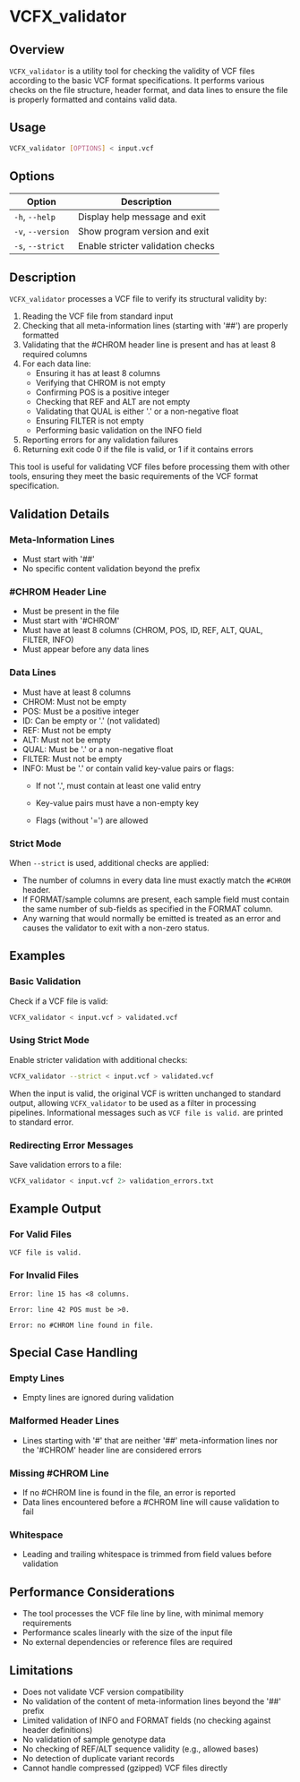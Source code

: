 # VCFX_validator

## Overview
`VCFX_validator` is a utility tool for checking the validity of VCF files according to the basic VCF format specifications. It performs various checks on the file structure, header format, and data lines to ensure the file is properly formatted and contains valid data.

## Usage

```bash
VCFX_validator [OPTIONS] < input.vcf
```

## Options

| Option | Description |
|--------|-------------|
| `-h`, `--help` | Display help message and exit |
| `-v`, `--version` | Show program version and exit |
| `-s`, `--strict` | Enable stricter validation checks |

## Description
`VCFX_validator` processes a VCF file to verify its structural validity by:

1. Reading the VCF file from standard input
2. Checking that all meta-information lines (starting with '##') are properly formatted
3. Validating that the #CHROM header line is present and has at least 8 required columns
4. For each data line:
   - Ensuring it has at least 8 columns
   - Verifying that CHROM is not empty
   - Confirming POS is a positive integer
   - Checking that REF and ALT are not empty
   - Validating that QUAL is either '.' or a non-negative float
   - Ensuring FILTER is not empty
   - Performing basic validation on the INFO field
5. Reporting errors for any validation failures
6. Returning exit code 0 if the file is valid, or 1 if it contains errors

This tool is useful for validating VCF files before processing them with other tools, ensuring they meet the basic requirements of the VCF format specification.

## Validation Details

### Meta-Information Lines
- Must start with '##'
- No specific content validation beyond the prefix

### #CHROM Header Line
- Must be present in the file
- Must start with '#CHROM'
- Must have at least 8 columns (CHROM, POS, ID, REF, ALT, QUAL, FILTER, INFO)
- Must appear before any data lines

### Data Lines
- Must have at least 8 columns
- CHROM: Must not be empty
- POS: Must be a positive integer
- ID: Can be empty or '.' (not validated)
- REF: Must not be empty
- ALT: Must not be empty
- QUAL: Must be '.' or a non-negative float
- FILTER: Must not be empty
- INFO: Must be '.' or contain valid key-value pairs or flags:
  - If not '.', must contain at least one valid entry
  - Key-value pairs must have a non-empty key

  - Flags (without '=') are allowed

### Strict Mode
When `--strict` is used, additional checks are applied:
- The number of columns in every data line must exactly match the `#CHROM` header.
- If FORMAT/sample columns are present, each sample field must contain the same
  number of sub-fields as specified in the FORMAT column.
- Any warning that would normally be emitted is treated as an error and causes
  the validator to exit with a non-zero status.

## Examples

### Basic Validation
Check if a VCF file is valid:
```bash
VCFX_validator < input.vcf > validated.vcf
```

### Using Strict Mode
Enable stricter validation with additional checks:
```bash
VCFX_validator --strict < input.vcf > validated.vcf
```

When the input is valid, the original VCF is written unchanged to standard output,
allowing `VCFX_validator` to be used as a filter in processing pipelines. Informational
messages such as `VCF file is valid.` are printed to standard error.

### Redirecting Error Messages
Save validation errors to a file:
```bash
VCFX_validator < input.vcf 2> validation_errors.txt
```

## Example Output

### For Valid Files
```
VCF file is valid.
```

### For Invalid Files
```
Error: line 15 has <8 columns.
```
```
Error: line 42 POS must be >0.
```
```
Error: no #CHROM line found in file.
```

## Special Case Handling

### Empty Lines
- Empty lines are ignored during validation

### Malformed Header Lines
- Lines starting with '#' that are neither '##' meta-information lines nor the '#CHROM' header line are considered errors

### Missing #CHROM Line
- If no #CHROM line is found in the file, an error is reported
- Data lines encountered before a #CHROM line will cause validation to fail

### Whitespace
- Leading and trailing whitespace is trimmed from field values before validation

## Performance Considerations
- The tool processes the VCF file line by line, with minimal memory requirements
- Performance scales linearly with the size of the input file
- No external dependencies or reference files are required

## Limitations
- Does not validate VCF version compatibility
- No validation of the content of meta-information lines beyond the '##' prefix
- Limited validation of INFO and FORMAT fields (no checking against header definitions)
- No validation of sample genotype data
- No checking of REF/ALT sequence validity (e.g., allowed bases)
- No detection of duplicate variant records
- Cannot handle compressed (gzipped) VCF files directly 